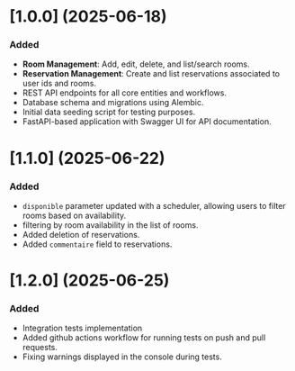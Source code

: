 # [1.0.0] (2025-06-18)

### Added

- **Room Management**: Add, edit, delete, and list/search rooms.
- **Reservation Management**: Create and list reservations associated to user ids and rooms.
- REST API endpoints for all core entities and workflows.
- Database schema and migrations using Alembic.
- Initial data seeding script for testing purposes.
- FastAPI-based application with Swagger UI for API documentation.

# [1.1.0] (2025-06-22)

### Added

- `disponible` parameter updated with a scheduler, allowing users to filter rooms based on availability.
- filtering by room availability in the list of rooms.
- Added deletion of reservations.
- Added `commentaire` field to reservations.

# [1.2.0] (2025-06-25)

### Added

- Integration tests implementation
- Added github actions workflow for running tests on push and pull requests.
- Fixing warnings displayed in the console during tests.
